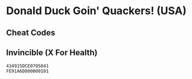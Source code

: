 # Donald Duck Goin' Quackers! (USA)

## Cheat Codes

## Invincible (X For Health)

```
434915DCE0705041
FE91A6D800000101

```

